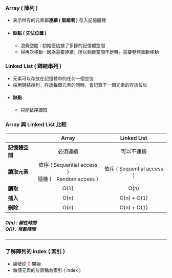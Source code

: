### Array ( 陣列 )
   - 表示所有的元素都**連續 ( 緊鄰著 )** 存入記憶體裡
   - #### 缺點 ( 先佔位置 )
     - 浪費空間 : 初始便佔據了多餘的記憶體空間
     - 得再次移動 : 因為需要連續，所以剩餘空間不足時，需要整體重新移動

### Linked List ( 鏈結串列 )
   - 元素可以存放在記憶體中的任何一個空位
   - 採用鏈結串列，存放每個元素的同時，會記錄下一個元素的存放位址
   - #### 缺點
     - 只能依序讀取

### Array 與 Linked List 比較
||Array|Linked List|
|---|:-:|:-:|
|**記憶體空間**|必須連續|可以不連續|
|**讀取元素**|依序 ( Sequential access )<br />隨機 (　Random access )|依序 ( Sequential access )|
|**讀取**|O(1)|O(n)|
|**插入**|O(n)|O(n) + O(1)|
|**刪除**|O(n)|O(n) + O(1)|
##### **O(n) : 線性時間<br />O(1) : 常數時間**
---
### 了解陣列的 index ( 索引 )
   - 編號從<font color="red"> 0 </font>開始
   - 每個元素的位置稱為索引 ( index )